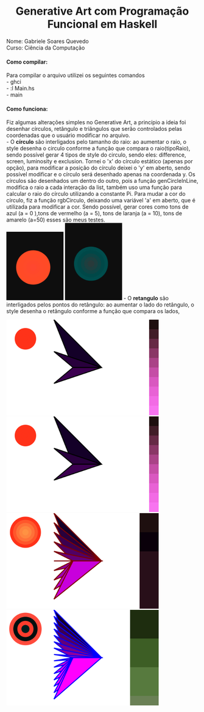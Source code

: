 <h1 align="center"> Generative Art com Programação Funcional em Haskell</h1>
Nome: Gabriele Soares Quevedo <br/>
Curso: Ciência da Computação <br/>

<h4> Como compilar: </h4>
Para compilar o arquivo utilizei os seguintes comandos <br/>
      - ghci <br/>
      - :l Main.hs <br/>
      - main <br/>
 
<h4>Como funciona: </h4>
Fiz algumas alterações simples no Generative Art, a princípio a ideia foi desenhar círculos, retângulo e triângulos que serão controlados pelas coordenadas que o usuário modificar no arquivo.</br>
- O <b>círculo</b> são interligados pelo tamanho do raio: ao aumentar o raio, o style desenha o circulo conforme a função que compara o raio(tipoRaio), sendo possível gerar 4 tipos de style do circulo, sendo eles: difference, screen, luminosity e exclusion. Tornei o 'x' do círculo estático (apenas por opção), para modificar a posição do círculo deixei o 'y' em aberto, sendo possível modificar e o círculo será desenhado apenas na coordenada y. Os círculos são desenhados um dentro do outro, pois a função genCircleInLine, modifica o raio a cada interação da list, também uso uma função para calcular o raio do círculo utilizando a constante Pi. Para mudar a cor do círculo, fiz a função rgbCirculo, deixando uma variável 'a' em aberto, que é utilizada para modificar a cor. Sendo possível, gerar cores como tons de azul (a = 0 ),tons de vermelho (a = 5), tons de laranja (a = 10), tons de amarelo (a=50) esses são meus testes.</br>
  <img src="/b1.png" width="150" heigth="150"/> <img src="/b2.png" width="150" heigth="150"/> 
- O <b>retangulo</b> são interligados pelos pontos do retângulo: ao aumentar o lado do retângulo, o style desenha o retângulo conforme a função que compara os lados, 

<img src="/t1.svg" width="400" heigth="500"/> <img src="/t1.svg" width="400" heigth="500"/><img src="/t2.svg" width="400" heigth="500"/><img src="/t3.svg" width="400" heigth="500"/>
 
